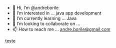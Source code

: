 - 👋 Hi, I’m @andreborile
- 👀 I’m interested in ... java app development
- 🌱 I’m currently learning ... Java
- 💞️ I’m looking to collaborate on ...
- 📫 How to reach me ... andre.borile@gmail.com

teste

<!---
andreborile/andreborile is a ✨ special ✨ repository because its `README.md` (this file) appears on your GitHub profile.
You can click the Preview link to take a look at your changes.
--->
